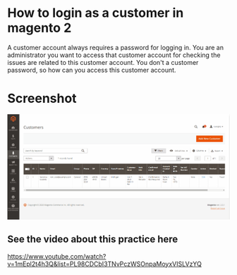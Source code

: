 # How to login as a customer in magento 2

A customer account always requires a password for logging in. You are an administrator you want to access that customer account for checking the issues are related to this customer account. You don't a customer password, so how can you access this customer account.

# Screenshot
![ScreenShot](https://github.com/php-cuong/login-as-customer/blob/main/Screenshot/login-as-customer.gif)

## See the video about this practice here
https://www.youtube.com/watch?v=1mEpl2t4h3Q&list=PL98CDCbI3TNvPczWSOnpaMoyxVISLVzYQ
